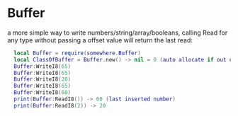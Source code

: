 # Buffer

a more simple way to write numbers/string/array/booleans, calling Read for any type without passing a offset value will return the last read:

```lua
  local Buffer = require(somewhere.Buffer)
  local ClassOfBuffer = Buffer.new() -> nil = 0 (auto allocate if out of bounds)
  Buffer:WriteI8(65)
  Buffer:WriteI8(65)
  Buffer:WriteI8(20)
  Buffer:WriteI8(65)
  Buffer:WriteI8(60)
  print(Buffer:ReadI8()) -> 60 (last inserted number)
  print(Buffer:ReadI8(2)) -> 20
```
